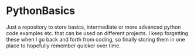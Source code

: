 # PythonBasics
Just a repository to store basics, intermediate or more advanced python code examples etc. that can be used on different projects. I keep forgetting these when I go back and forth from coding, so finally storing them in one place to hopefully remember quicker over time.
